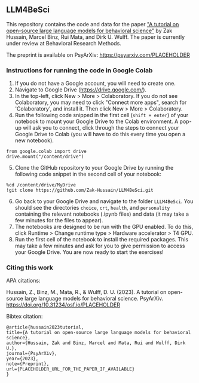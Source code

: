 ## LLM4BeSci

This repository contains the code and data for the paper ["A tutorial on open-source large language models for 
behavioral science"](https://psyarxiv.com/PLACEHOLDER) by Zak Hussain, Marcel Binz, Rui Mata, and Dirk U. Wulff. The paper is currently under review at
Behavioral Research Methods. 

The preprint is available on PsyArXiv: https://psyarxiv.com/PLACEHOLDER

### Instructions for running the code in Google Colab
1. If you do not have a Google account, you will need to create one.
2. Navigate to Google Drive (https://drive.google.com/).
3. In the top-left, click New > More > Colaboratory. If you do not see Colaboratory, you may need to click "Connect more apps",
   search for 'Colaboratory', and install it. Then click New > More > Colaboratory.
4. Run the following code snipped in the first cell (```shift + enter```) of your notebook to mount your Google Drive to the Colab environment.
   A pop-up will ask you to connect, click through the steps to connect your Google Drive to Colab (you will have to do this
   every time you open a new notebook).
```
from google.colab import drive
drive.mount("/content/drive")
```
5. Clone the GitHub repository to your Google Drive by running the following code snippet in the second cell of your notebook:
```
%cd /content/drive/MyDrive
!git clone https://github.com/Zak-Hussain/LLM4BeSci.git
```
6. Go back to your Google Drive and navigate to the folder ```LLLM4BeSci```. You should see the directories 
```choice```, ```crt```, ```health```, and ```personality``` containing the relevant notebooks (.ipynb files) and data
   (it may take a few minutes for the files to appear).
7. The notebooks are designed to be run with the GPU enabled. To do this, click Runtime > Change runtime type > 
Hardware accelerator > T4 GPU.
8. Run the first cell of the notebook to install the required packages. This may take a few minutes and ask for you to
   give permission to access your Google Drive.
   You are now ready to start the exercises!

### Citing this work
APA citations: 

Hussain, Z., Binz, M., Mata, R., & Wulff, D. U. (2023). A tutorial on open-source large language models for
behavioral science. PsyArXiv. https://doi.org/10.31234/osf.io/PLACEHOLDER

Bibtex citation:

```{bibtex}
@article{hussain2023tutorial,
title={A tutorial on open-source large language models for behavioral science},
author={Hussain, Zak and Binz, Marcel and Mata, Rui and Wulff, Dirk U.},
journal={PsyArXiv},
year={2023},
note={Preprint},
url={PLACEHOLDER_URL_FOR_THE_PAPER_IF_AVAILABLE}
}
```